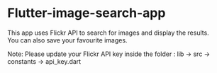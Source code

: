 # Flutter-image-search-app

This app uses Flickr API to search for images and display the results.  
You can also save your favourite images.

Note: Please update your Flickr API key inside the folder : lib -> src -> constants -> api_key.dart
